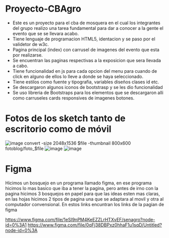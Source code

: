 # Proyecto-CBAgro
* Este es un proyecto para el cba de mosquera en el cual los integrantes del grupo realizo una tarea fundamental para dar a conocer a la gente el evento que se se llevara acabo.
* Tiene lenguaje de programacion HTML5, identacion y se paso por el validetor de w3c.
* Pagina principal (index) con carrusel de imagenes del evento que esta por realizarse.
* Se encuentran las paginas respectivas a la exposicion que sera llevada a cabo.
* Tiene funcionalidad en js para cada opcion del menu para cuando de click en alguno de ellos lo lleve a donde se haya seleccionado.
* Tiene estilos como fuente y tipografia, variables diseños clases id etc.
* Se descargaron algunos iconos de bootstrasp y se les dio funcionalidad
* Se uso libreria de Bootstraps para los elementos que se descargaron alli como carruseles cards responsives de imagenes botones.
# Fotos de los sketch tanto de escritorio como de móvil
![image](https://user-images.githubusercontent.com/110576497/195958588-aabbf0b8-cb08-4c26-b69f-9be80e269bcb.png)
convert -size 2048x1536 $file -thumbnail 800x600 fotoblog/foto_$file
![image](https://user-images.githubusercontent.com/110576497/195958600-ba272a97-07cd-444a-b03f-2cbfd637673b.png)
![image](https://user-images.githubusercontent.com/110576497/195958614-7e560eee-090a-4bf0-9628-0a0f7c18863e.png)










# Figma 
Hicimos un bosquejo en un programa llamado figma, en ese programa hicimos lo mas basico que iba a tener la pagina, pero antes de irno con la pagina hicimos 3 bosquejos en papel para que las ideas esten mas claras, en las hojas hicimos 2 tipos de pagina una que se adaptara al movil y otra al computador convensional.
En estos links encuntran los links de la pagian de figma 

https://www.figma.com/file/1eSI9nPM4KeEZZLrHTXvEF/senagro?node-id=0%3A1
https://www.figma.com/file/0qFj38DBPxz0hhaF1u1sqD/Untitled?node-id=0%3A




